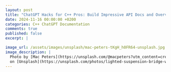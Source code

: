```yaml
---
layout: post
title: "ChatGPT Hacks for C++ Pros: Build Impressive API Docs and Overviews in Minutes"
date: 2024-11-16 00:00:00 +0200
categories: C++ ChatGPT Documentation
comments: true
published: false
excerpt: |

image_url: /assets/images/unsplash/mac-peters-tKgH_h0FR64-unsplash.jpg
image_description: |
  Photo by [Mac Peters](https://unsplash.com/@macpeters?utm_content=creditCopyText&utm_medium=referral&utm_source=unsplash)
  on [Unsplash](https://unsplash.com/photos/lighted-suspension-bridge-wallpaper-tKgH_h0FR64?utm_content=creditCopyText&utm_medium=referral&utm_source=unsplash)
---
```

